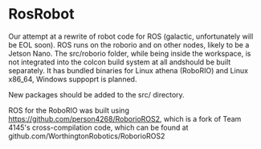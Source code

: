# RosRobot

Our attempt at a rewrite of robot code for ROS (galactic, unfortunately will be EOL soon).
ROS runs on the roborio and on other nodes, likely to be a Jetson Nano. The src/roborio folder,
while being inside the workspace, is not integrated into the colcon build system at all andshould be built separately.
It has bundled binaries for Linux athena (RoboRIO) and Linux x86_64, Windows suppoprt is planned. 

New packages should be added to the src/ directory. 

ROS for the RoboRIO was built using https://github.com/person4268/RoborioROS2, which is a
fork of Team 4145's cross-compilation code, which can be found at github.com/WorthingtonRobotics/RoborioROS2
